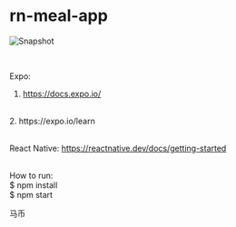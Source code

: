 ﻿# rn-meal-app

![Snapshot](https://github.com/daniel-yap-aeiou/rn-meal-app/blob/main/img/Android%20Emulator%20-%20Nexus_5X_API_28_5554%202020-10-18%2016-00-05.gif)

<br/>

Expo: <br/>
1. https://docs.expo.io/
<br/>
2. https://expo.io/learn
<br/>
<br/>

React Native: https://reactnative.dev/docs/getting-started
<br/>
<br/>

How to run:
<br/>
$ npm install
<br/>
$ npm start
<br/>

马币


